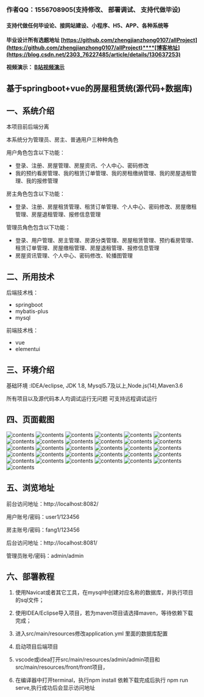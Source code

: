 ### 作者QQ：1556708905(支持修改、 部署调试、 支持代做毕设)

#### 支持代做任何毕设论、接网站建设、小程序、H5、APP、各种系统等

**毕业设计所有选题地址 [https://github.com/zhengjianzhong0107/allProject](https://github.com/zhengjianzhong0107/allProject)****[博客地址](https://blog.csdn.net/2303_76227485/article/details/130637253)**

**视频演示：
[B站视频演示](https://www.bilibili.com/video/BV1Fj411S74t/)**

 

## 基于springboot+vue的房屋租赁统(源代码+数据库)

## 一、系统介绍

本项目前后端分离

本系统分为管理员、房主、普通用户三种种角色

用户角色包含以下功能：

- 登录、注册、房屋管理、房屋资讯、个人中心、密码修改
- 我的预约看房管理、我的租赁订单管理、我的房租缴纳管理、我的房屋退租管理、我的报修管理

房主角色包含以下功能：

- 登录、注册、房屋租赁管理、租赁订单管理、个人中心、密码修改、房屋缴租管理、房屋退租管理、报修信息管理

管理员角色包含以下功能：

- 登录、用户管理、房主管理、房源分类管理、房屋租赁管理、预约看房管理、租赁订单管理、房屋缴租管理、房屋退租管理、报修信息管理
- 房屋资讯管理、个人中心、密码修改、轮播图管理

## 二、所用技术

后端技术栈：

- springboot
- mybatis-plus
- mysql

前端技术栈：

- vue
- elementui

## 三、环境介绍

基础环境 :IDEA/eclipse, JDK 1.8, Mysql5.7及以上,Node.js(14),Maven3.6

所有项目以及源代码本人均调试运行无问题 可支持远程调试运行

## 四、页面截图

![contents](./picture/picture1.png)
![contents](./picture/picture2.png)
![contents](./picture/picture3.png)
![contents](./picture/picture4.png)
![contents](./picture/picture5.png)
![contents](./picture/picture6.png)
![contents](./picture/picture7.png)
![contents](./picture/picture8.png)
![contents](./picture/picture9.png)
![contents](./picture/picture10.png)
![contents](./picture/picture11.png)
![contents](./picture/picture12.png)
![contents](./picture/picture13.png)
![contents](./picture/picture14.png)
![contents](./picture/picture15.png)
![contents](./picture/picture16.png)
![contents](./picture/picture17.png)
![contents](./picture/picture18.png)
![contents](./picture/picture19.png)
![contents](./picture/picture20.png)
![contents](./picture/picture21.png)
![contents](./picture/picture22.png)
![contents](./picture/picture23.png)
![contents](./picture/picture24.png)
![contents](./picture/picture25.png)
![contents](./picture/picture26.png)
![contents](./picture/picture27.png)
![contents](./picture/picture28.png)
![contents](./picture/picture29.png)
![contents](./picture/picture30.png)
![contents](./picture/picture31.png)

## 五、浏览地址

前台访问地址：http://localhost:8082/

用户账号/密码：user1/123456

房主账号/密码：fang1/123456

后台访问地址：http://localhost:8081/

管理员账号/密码：admin/admin

## 六、部署教程

1. 使用Navicat或者其它工具，在mysql中创建对应名称的数据库，并执行项目的sql文件；

2. 使用IDEA/Eclipse导入项目，若为maven项目请选择maven，等待依赖下载完成；

3. 进入src/main/resources修改application.yml 里面的数据库配置

4. 启动项目后端项目

5. vscode或idea打开src/main/resources/admin/admin项目和src/main/resources/front/front项目，

6. 在编译器中打开terminal，执行npm install 依赖下载完成后执行 npm run serve,执行成功后会显示访问地址 
